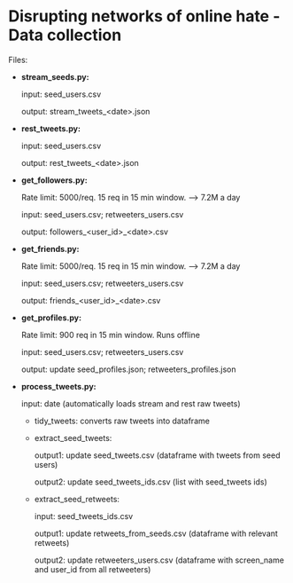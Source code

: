 # Disrupting networks of online hate - Data collection

Files:
- **stream_seeds.py:** 
  
  input: seed_users.csv
  
	output: stream_tweets_\<date\>.json
	
- **rest_tweets.py:**

	input: seed_users.csv	
  	
	output: rest_tweets_\<date\>.json
	
- **get_followers.py:** 

	Rate limit: 5000/req. 15 req in 15 min window. --> 7.2M a day

	input: seed_users.csv; retweeters_users.csv
  
  output: followers_\<user_id\>_\<date\>.csv
	
- **get_friends.py:** 

	Rate limit: 5000/req. 15 req in 15 min window. --> 7.2M a day

	input: seed_users.csv; retweeters_users.csv
  
  output: friends_\<user_id\>_\<date\>.csv
  
- **get_profiles.py:** 

	Rate limit: 900 req in 15 min window. Runs offline

	input: seed_users.csv; retweeters_users.csv
  
  output: update seed_profiles.json; retweeters_profiles.json
	
- **process_tweets.py:** 

  input: date (automatically loads stream and rest raw tweets)

	- tidy_tweets: converts raw tweets into dataframe
  
	- extract_seed_tweets: 
  
      output1: update seed_tweets.csv (dataframe with tweets from seed users)
    
      output2: update seed_tweets_ids.csv (list with seed_tweets ids)
  
  - extract_seed_retweets:
  
      input: seed_tweets_ids.csv
    
      output1: update retweets_from_seeds.csv (dataframe with relevant retweets)
      
      output2: update retweeters_users.csv (dataframe with screen_name and user_id from all retweeters)
    
